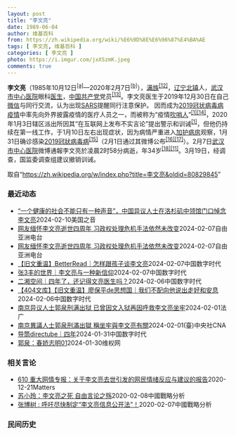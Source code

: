 ```yaml
---
layout: post
title: "李文亮"
date: 1989-06-04
author: 维基百科
from: https://zh.wikipedia.org/wiki/%E6%9D%8E%E6%96%87%E4%BA%AE
tags: [ 李文亮, 维基百科 ]
categories: [ 李文亮 ]
photo: https://i.imgur.com/jxXSzmK.jpeg
comments: true
---
```

<div class="mw-content-ltr mw-parser-output" lang="zh" dir="ltr"><div id="noteTA-86a2cf6f" class="noteTA"><div class="noteTA-group"><div data-noteta-group-source="module" data-noteta-group="Medicine"></div><div data-noteta-group-source="module" data-noteta-group="地名"></div></div><div class="noteTA-local"><div data-noteta-code="zh-hans:互联网+; zh-hant:互聯網+;"></div><div data-noteta-code="zh-cn:卡洛·乌尔巴尼; zh-hk:卡爾婁·武爾班尼; zh-tw:卡洛·厄巴尼;"></div><div data-noteta-code="zh-cn:弗吉尼亚大学; zh-tw:維吉尼亞大學; zh-hk:維珍尼亞大學;"></div></div></div>

<p><b>李文亮</b>（1985年10月12日<sup id="cite_ref-3" class="reference"><a href="#cite_note-3">[a]</a></sup>—2020年2月7日<sup id="cite_ref-13" class="reference"><a href="#cite_note-13">[b]</a></sup>），<a href="/wiki/%E6%BB%A1%E6%97%8F" title="满族">满族</a><sup id="cite_ref-14" class="reference"><a href="#cite_note-14">[12]</a></sup>，<a href="/wiki/%E8%BE%BD%E5%AE%81%E7%9C%81" title="辽宁省">辽宁</a><a href="/wiki/%E5%8C%97%E9%95%87%E5%B8%82" title="北镇市">北镇</a>人，<a href="/wiki/%E6%AD%A6%E6%B1%89%E5%B8%82%E4%B8%AD%E5%BF%83%E5%8C%BB%E9%99%A2" title="武汉市中心医院">武汉市中心医院</a>眼科<a href="/wiki/%E5%8C%BB%E7%94%9F" title="医生">医生</a>，<a href="/wiki/%E4%B8%AD%E5%9B%BD%E5%85%B1%E4%BA%A7%E5%85%9A" title="中国共产党">中国共产党</a>党员<sup id="cite_ref-15" class="reference"><a href="#cite_note-15">[13]</a></sup>。李文亮医生于2019年12月30日在自己<a href="/wiki/%E5%BE%AE%E4%BF%A1" title="微信">微信</a>与同行交流，认为出现<a href="/wiki/%E5%9A%B4%E9%87%8D%E6%80%A5%E6%80%A7%E5%91%BC%E5%90%B8%E7%B3%BB%E7%B5%B1%E7%B6%9C%E5%90%88%E7%97%87" title="嚴重急性呼吸系統綜合症">SARS</a>提醒同行注意保护。 因而成为<a href="/wiki/2019%E5%86%A0%E7%8A%B6%E7%97%85%E6%AF%92%E7%97%85%E7%96%AB%E6%83%85" title="2019冠状病毒病疫情">2019冠状病毒病疫情</a>中率先向外界披露疫情的医疗人员之一，而被称为“疫情<a href="/wiki/%E5%90%B9%E5%93%A8%E4%BA%BA" title="吹哨人">吹哨人</a>”<sup id="cite_ref-财新_1-1" class="reference"><a href="#cite_note-财新-1">[1]</a></sup><sup id="cite_ref-16" class="reference"><a href="#cite_note-16">[14]</a></sup>，2020年1月3日辖区派出所因其“在互联网上发布不实言论”提出警示和训诫<sup id="cite_ref-财新_1-2" class="reference"><a href="#cite_note-财新-1">[1]</a></sup>，但他仍持续在第一线工作，于1月10日左右出现症状，因为病情严重进入<a href="/wiki/%E5%8A%A0%E6%8A%A4%E7%97%85%E6%88%BF" class="mw-redirect" title="加护病房">加护病房</a>观察，1月31日确诊感染<a href="/wiki/2019%E5%86%A0%E7%8B%80%E7%97%85%E6%AF%92%E7%97%85" class="mw-redirect" title="2019冠狀病毒病">2019冠狀病毒病</a><sup id="cite_ref-监察答记者问_17-0" class="reference"><a href="#cite_note-监察答记者问-17">[15]</a></sup>（2月1日通过其微博公布<sup id="cite_ref-18" class="reference"><a href="#cite_note-18">[16]</a></sup><sup id="cite_ref-19" class="reference"><a href="#cite_note-19">[17]</a></sup>）。2月7日<a href="/wiki/%E6%AD%A6%E6%B1%89%E5%B8%82%E4%B8%AD%E5%BF%83%E5%8C%BB%E9%99%A2" title="武汉市中心医院">武汉市中心医院</a>微博通報李文亮於凌晨2时58分病逝，年34岁<sup id="cite_ref-20" class="reference"><a href="#cite_note-20">[18]</a></sup><sup id="cite_ref-wjw.wuhan_12-1" class="reference"><a href="#cite_note-wjw.wuhan-12">[11]</a></sup>。3月19日，经调查，国监委调查组建议撤销训诫。
</p>
<meta property="mw:PageProp/toc">
</div><!--esi <esi:include src="/esitest-fa8a495983347898/content" /> --><noscript><img src="https://login.wikimedia.org/wiki/Special:CentralAutoLogin/start?type=1x1" alt="" width="1" height="1" style="border: none; position: absolute;"></noscript>
<div class="printfooter" data-nosnippet="">取自“<a dir="ltr" href="https://zh.wikipedia.org/w/index.php?title=李文亮&amp;oldid=80829845">https://zh.wikipedia.org/w/index.php?title=李文亮&amp;oldid=80829845</a>”</div><div id="recent-news"><h3>最近动态</h3><ul><li><a href="https://nodebe4.github.io/waimei/2024-02-10/%E4%B8%80%E4%B8%AA%E5%81%A5%E5%BA%B7%E7%9A%84%E7%A4%BE%E4%BC%9A%E4%B8%8D%E8%83%BD%E5%8F%AA%E6%9C%89%E4%B8%80%E7%A7%8D%E5%A3%B0%E9%9F%B3-%E4%B8%AD%E5%9B%BD%E5%BC%82%E8%AE%AE%E4%BA%BA%E5%A3%AB%E5%9C%A8%E6%B4%9B%E6%9D%89%E7%9F%B6%E4%B8%AD%E9%A2%86%E9%A6%86%E9%97%A8%E5%8F%A3%E6%82%BC%E5%BF%B5%E6%9D%8E%E6%96%87%E4%BA%AE" title="“一个健康的社会不能只有一种声音”，中国异议人士在洛杉矶中领馆门口悼念李文亮—— Sun, 11 Feb 2024 03:46:02 GMT 2月10日，参加悼念李文亮活动的异议人士在洛杉矶中领...">“一个健康的社会不能只有一种声音”，中国异议人士在洛杉矶中领馆门口悼念李文亮</a><time>2024-02-10</time><a class="tag">美国之音</a></li>
<li><a href="https://nodebe4.github.io/waimei/2024-02-07/%E7%BD%91%E5%8F%8B%E7%BC%85%E6%80%80%E6%9D%8E%E6%96%87%E4%BA%AE%E9%80%9D%E4%B8%96%E5%9B%9B%E5%91%A8%E5%B9%B4-%E4%B9%A0%E6%94%BF%E6%9D%83%E5%A4%84%E7%90%86%E5%8D%B1%E6%9C%BA%E6%89%8B%E6%B3%95%E4%BE%9D%E7%84%B6%E6%9C%AA%E6%94%B9%E5%8F%98" title="网友缅怀李文亮逝世四周年 习政权处理危机手法依然未改变—— 武汉市中心医院眼科医生李文亮于2020年2月7日去世 法新社图片 中国新冠疫情&quot;吹哨人&quot;李文亮医师逝世四周年，各地...">网友缅怀李文亮逝世四周年 习政权处理危机手法依然未改变</a><time>2024-02-07</time><a class="tag">自由亚洲电台</a></li>
<li><a href="https://nodebe4.github.io/waimei/2024-02-07/%E7%BD%91%E5%8F%8B%E7%BC%85%E6%80%80%E6%9D%8E%E6%96%87%E4%BA%AE%E9%80%9D%E4%B8%96%E5%9B%9B%E5%91%A8%E5%B9%B4-%E4%B9%A0%E6%94%BF%E6%9D%83%E5%A4%84%E7%90%86%E5%8D%B1%E6%9C%BA%E6%89%8B%E6%B3%95%E4%BE%9D%E7%84%B6%E6%9C%AA%E6%94%B9%E5%8F%98" title="网友缅怀李文亮逝世四周年 习政权处理危机手法依然未改变—— 武汉市中心医院眼科医生李文亮于2020年2月7日去世 法新社图片 中国新冠疫情&quot;吹哨人&quot;李文亮医师逝世四周年，各地...">网友缅怀李文亮逝世四周年 习政权处理危机手法依然未改变</a><time>2024-02-07</time><a class="tag">自由亚洲电台</a></li>
<li><a href="https://nodebe4.github.io/waimei/2024-02-07/%E6%97%A7%E6%96%87%E9%87%8D%E6%B8%A9-BetterRead-%E6%80%8E%E6%A0%B7%E8%B7%9F%E5%AD%A9%E5%AD%90%E8%B0%88%E6%9D%8E%E6%96%87%E4%BA%AE" title="【旧文重温】BetterRead｜怎样跟孩子谈李文亮—— 每天晚上跟两宝聊天，一般是跟朵拉对话，二宝小，还不怎么插得上话，一般是旁听。 这次讲点什么呢？ 我想想，讲讲李文亮医生吧。孩子虽然小，但...">【旧文重温】BetterRead｜怎样跟孩子谈李文亮</a><time>2024-02-07</time><a class="tag">中国数字时代</a></li>
<li><a href="https://nodebe4.github.io/waimei/2024-02-07/%E5%BC%A03%E4%B8%B0%E7%9A%84%E4%B8%96%E7%95%8C-%E6%9D%8E%E6%96%87%E4%BA%AE%E4%B8%8E%E4%B8%80%E7%A7%8D%E6%96%B0%E4%BF%A1%E4%BB%B0" title="张3丰的世界｜李文亮与一种新信仰—— 每一个与李文亮有关的日子都会被记起。 在微博上，李文亮那一条微博后面有中国史上最多的网友留言，而且每天都在增加。 人们不仅纪念他，也把他当成倾诉的对象，一种...">张3丰的世界｜李文亮与一种新信仰</a><time>2024-02-07</time><a class="tag">中国数字时代</a></li>
<li><a href="https://nodebe4.github.io/waimei/2024-02-06/%E4%BA%8C%E6%B9%98%E7%A9%BA%E9%97%B4-%E5%9B%9B%E5%B9%B4%E4%BA%86-%E8%BF%98%E8%AE%B0%E5%BE%97%E6%96%87%E4%BA%AE%E5%8C%BB%E7%94%9F%E5%90%97" title="二湘空间｜四年了，还记得文亮医生吗？—— 思想的碰撞&nbsp; 民声的回鸣 有品格&nbsp; 有良知&nbsp; 有深度&nbsp; 有温度 李文亮医生 CDT 档案卡 标题：四年了，还记得文亮医生吗？作者：空间作者发表日期：20...">二湘空间｜四年了，还记得文亮医生吗？</a><time>2024-02-06</time><a class="tag">中国数字时代</a></li>
<li><a href="https://nodebe4.github.io/waimei/2024-02-06/404%E6%96%87%E5%BA%93-%E6%97%A7%E6%96%87%E9%87%8D%E6%B8%A9-%E5%BB%96%E4%BF%9D%E5%B9%B3de%E6%80%9D%E6%83%B3%E5%9B%BD-%E6%88%91%E4%BB%AC%E4%B8%8D%E9%85%8D%E5%90%91%E4%BB%96%E8%AF%B4%E5%87%BA%E8%B5%B0%E5%A5%BD%E5%92%8C%E5%AE%89%E6%81%AF" title="【404文库】【旧文重温】廖保平de思想国｜我们不配向他说出走好和安息—— 原创&nbsp;廖保平 廖保平 &nbsp; 武汉八君子之一 21世纪第二个十年之初 一场席卷神州的疫情警告者 以“造谣”被训戒人 李文亮...">【404文库】【旧文重温】廖保平de思想国｜我们不配向他说出走好和安息</a><time>2024-02-06</time><a class="tag">中国数字时代</a></li>
<li><a href="https://nodebe4.github.io/waimei/2024-02-01/%E5%8D%97%E4%BA%AC%E5%BC%82%E8%AE%AE%E4%BA%BA%E5%A3%AB%E9%83%AD%E6%B3%89%E5%88%91%E6%BB%A1%E5%87%BA%E7%8B%B1-%E5%B7%B2%E6%9B%BE%E5%9B%A0%E6%96%87%E5%85%A5%E7%8B%B1%E5%86%8D%E5%9B%A0%E5%91%BC%E6%95%91%E6%9D%8E%E6%96%87%E4%BA%AE%E5%9D%90%E7%89%A2" title="南京异议人士郭泉刑满出狱 已曾因文入狱再因呼救李文亮坐牢—— 01/02/2024 - 16:39 中国异议人士郭泉入狱4年后，1月30日已刑满出狱。他发文表示，自己入狱的原因，与联系国内外多名...">南京异议人士郭泉刑满出狱 已曾因文入狱再因呼救李文亮坐牢</a><time>2024-02-01</time><a class="tag">法广</a></li>
<li><a href="https://nodebe4.github.io/waimei/2024-02-01/%E5%8D%97%E4%BA%AC%E7%95%B0%E8%AD%B0%E4%BA%BA%E5%A3%AB%E9%83%AD%E6%B3%89%E5%88%91%E6%BB%BF%E5%87%BA%E7%8D%84-%E7%A8%B1%E5%9D%90%E7%89%A2%E8%88%87%E6%9D%8E%E6%96%87%E4%BA%AE%E6%9C%89%E9%97%9C" title="南京異議人士郭泉刑滿出獄 稱坐牢與李文亮有關—— （中央社台北1日電）中國異議人士郭泉入獄4年後，1月30日已刑滿出獄。他發文表示，自己入獄的原因，與聯繫國內外多名大學教授呼籲釋放李文亮醫生有很...">南京異議人士郭泉刑滿出獄 稱坐牢與李文亮有關</a><time>2024-02-01</time><a class="tag">(臺)中央社CNA</a></li>
<li><a href="https://nodebe4.github.io/waimei/2024-01-31/%E5%AF%BC%E7%AD%92directube-%E5%9B%9B%E5%B9%B4" title="导筒directube｜四年—— 🙏 CDT 档案卡 标题：四年作者：导筒directube发表日期：2024.1.31来源：微信公众号“导筒directube”主题归类：李文亮CDS收藏：公民...">导筒directube｜四年</a><time>2024-01-31</time><a class="tag">中国数字时代</a></li>
<li><a href="https://nodebe4.github.io/waimei/2024-01-30/%E9%83%AD%E6%B3%89-%E6%98%A5%E5%A8%87%E5%BF%97%E6%98%8E01" title="郭泉：春娇志明01—— 昨天， 2024年1月30日我刑满出狱。入狱四年，我最揪心的是，我的一位女学生请我转交给李文亮先生的3000元我还没来得及联系到李先生，我就入狱了。 我入狱的原因与我联系...">郭泉：春娇志明01</a><time>2024-01-30</time><a class="tag">维权网</a></li>
</ul></div><div id="open-opinion"><h3>相关言论</h3><ul><li><a href="https://nodebe4.github.io/opinion/2020-12-21/610-%E9%87%8D%E5%A4%A7%E7%BD%91%E6%83%85%E4%B8%93%E6%8A%A5-%E5%85%B3%E4%BA%8E%E6%9D%8E%E6%96%87%E4%BA%AE%E5%8E%BB%E4%B8%96%E5%BC%95%E5%8F%91%E7%9A%84%E7%BD%91%E6%B0%91%E6%83%85%E7%BB%AA%E5%8F%8D%E5%BA%94%E4%B8%8E%E5%BB%BA%E8%AE%AE%E7%9A%84%E6%8A%A5%E5%91%8A/" title="野兽爱智慧">610 重大网情专报：关于李文亮去世引发的网民情绪反应与建议的报告</a><time>2020-12-21</time><a class="tag">Matters</a></li>
<li><a href="https://nodebe4.github.io/opinion/2020-02-08/%E8%8B%8F%E5%B0%8F%E7%8E%B2-%E6%9D%8E%E6%96%87%E4%BA%AE%E4%B9%8B%E6%AD%BB-%E8%87%AA%E7%94%B1%E8%A8%80%E8%AE%BA%E4%B9%8B%E6%AE%87/" title="苏小玲">苏小玲：李文亮之死 自由言论之殇</a><time>2020-02-08</time><a class="tag">中國戰略分析</a></li>
<li><a href="https://nodebe4.github.io/opinion/2020-02-07/%E5%BC%A0%E5%8D%9A%E6%A0%91-%E5%91%BC%E5%90%81%E5%B0%BD%E5%BF%AB%E5%88%B6%E5%AE%9A-%E6%9D%8E%E6%96%87%E4%BA%AE%E4%BF%A1%E6%81%AF%E5%85%AC%E5%BC%80%E6%B3%95/" title="张博树">张博树 : 呼吁尽快制定“李文亮信息公开法”！</a><time>2020-02-07</time><a class="tag">中國戰略分析</a></li>
</ul></div><div id="mjls-record"><h3>民间历史</h3><ul></ul></div>